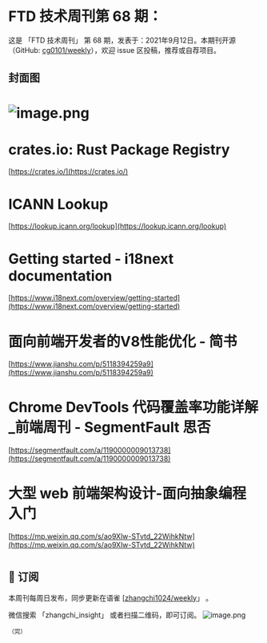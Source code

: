 # FTD 技术周刊第 68 期：
这是 「FTD 技术周刊」 第 68 期，发表于：2021年9月12日。本期刊开源（GitHub: [cg0101/weekly](https://github.com/cg0101/weekly)），欢迎 issue 区投稿，推荐或自荐项目。
## 封面图


# ![image.png](https://cdn.nlark.com/yuque/0/2021/png/132503/1617677549471-33c862f5-8656-449b-9bc9-2b350e805332.png#height=477&id=MnCcl&margin=%5Bobject%20Object%5D&name=image.png&originHeight=720&originWidth=1080&originalType=binary&size=1627108&status=done&style=none&width=715)
# crates.io: Rust Package Registry
[https://crates.io/](https://crates.io/)
# ICANN Lookup
[https://lookup.icann.org/lookup](https://lookup.icann.org/lookup)
# Getting started - i18next documentation
[https://www.i18next.com/overview/getting-started](https://www.i18next.com/overview/getting-started)
# 面向前端开发者的V8性能优化 - 简书
[https://www.jianshu.com/p/5118394259a9](https://www.jianshu.com/p/5118394259a9)
# Chrome DevTools 代码覆盖率功能详解_前端周刊 - SegmentFault 思否
[https://segmentfault.com/a/1190000009013738](https://segmentfault.com/a/1190000009013738)<br />

# 大型 web 前端架构设计-面向抽象编程入门
[https://mp.weixin.qq.com/s/ao9Xlw-STvtd_22WihkNtw](https://mp.weixin.qq.com/s/ao9Xlw-STvtd_22WihkNtw)
# 





## 📅 订阅
本周刊每周日发布，同步更新在语雀 [[zhangchi1024/weekly](https://www.yuque.com/zhangchi1024/weekly)」 。


微信搜索 「zhangchi_insight」 或者扫描二维码，即可订阅。
    ![image.png](https://cdn.nlark.com/yuque/0/2021/jpeg/132503/1640750963398-e8538e9e-6b96-46f7-abff-c93b56bdd377.jpeg?x-oss-process=image%2Fwatermark%2Ctype_d3F5LW1pY3JvaGVp%2Csize_36%2Ctext_5byg6amw%2Ccolor_FFFFFF%2Cshadow_50%2Ct_80%2Cg_se%2Cx_10%2Cy_10%2Fresize%2Cw_426%2Climit_0)
    
    （完）